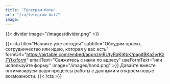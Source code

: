 ```yaml
---
title: 'Телеграм-боты'
url: "/ru/telegram-bot/"
image: 
---
```


{{< divider image="/images/divider.png" >}}

{{< cta 
    title="Начните уже сегодня" 
    subtitle="Обсудим проект, сотрудничество или идею, которая у вас есть" 
    formUrl="https://airtable.com/embed/appnzmRUtyRqKiKbK/pagitBKa2vrKz7Ytx/form"
    emailText="Свяжитесь с нами по адресу"
    useFormText="или используйте форму."
    image="/images/hand.png" >}}
Давайте вместе оптимизируем ваши процессы работы с данными и откроем новые возможности.
{{< /cta >}}
